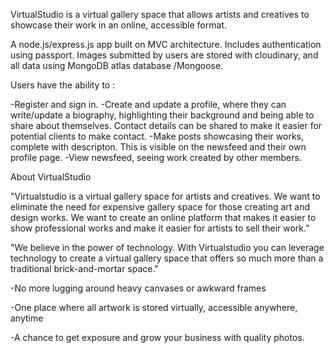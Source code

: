 VirtualStudio is a virtual gallery space that allows artists and creatives to showcase their work in an online, accessible format.

A node.js/express.js app built on MVC architecture. Includes authentication using passport. Images submitted by users are stored with cloudinary, and all data using MongoDB atlas database /Mongoose. 

Users have the ability to : 

 -Register and sign in. 
 -Create and update a profile, where they can write/update a biography, highlighting their background and being able to share about themselves. Contact details can be shared to make it easier for potential clients to make contact.
 -Make posts showcasing their works, complete with descripton. This is visible on the newsfeed and their own profile page.
 -View newsfeed, seeing work created by other members. 
 


  About VirtualStudio

  "Virtualstudio is a virtual gallery space for artists and creatives. We want to eliminate the need for expensive gallery space for those creating art and design works. We want to create an online platform that makes it easier to show professional works and make it easier for artists to sell their work."

  "We believe in the power of technology. With Virtualstudio you can leverage technology to create a virtual gallery space that offers so much more than a traditional brick-and-mortar space."
            
  -No more lugging around heavy canvases or awkward frames
            
  -One place where all artwork is stored virtually, accessible anywhere, anytime
            
  -A chance to get exposure and grow your business with quality photos.